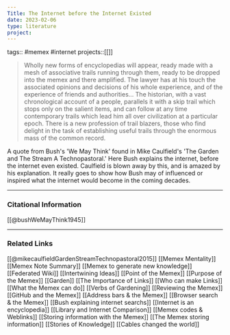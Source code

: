 ```yaml
---
Title: The Internet before the Internet Existed
date: 2023-02-06
type: literature
project:
---
```

tags:: #memex #internet
projects::[[]]


> Wholly new forms of encyclopedias will appear, ready made with a mesh of associative trails running through them, ready to be dropped into the memex and there amplified. The lawyer has at his touch the associated opinions and decisions of his whole experience, and of the experience of friends and authorities… The historian, with a vast chronological account of a people, parallels it with a skip trail which stops only on the salient items, and can follow at any time contemporary trails which lead him all over civilization at a particular epoch. There is a new profession of trail blazers, those who find delight in the task of establishing useful trails through the enormous mass of the common record.

A quote from Bush's 'We May Think' found in Mike Caulfield's 'The Garden and The Stream A Technopastoral.' Here Bush explains the internet, before the internet even existed. Caulfield is blown away by this, and is amazed by his explanation. It really goes to show how Bush may of influenced or inspired what the internet would become in the coming decades.

---
### Citational Information

[[@bushWeMayThink1945]]

---

### Related Links

[[@mikecaulfieldGardenStreamTechnopastoral2015]]
[[Memex Mentality]]
[[Memex Note Summary]]
[[Memex to generate new knowledge]]
[[Federated Wiki]]
[[Intertwining Ideas]]
[[Point of the Memex]]
[[Purpose of the Memex]]
[[Garden]]
[[The Importance of Links]]
[[Who can make Links]]
[[What the Memex can do]]
[[Verbs of Gardening]]
[[Reviewing the Memex]]
[[GitHub and the Memex]]
[[Address bars & the Memex]]
[[Browser search & the Memex]]
[[Bush explaining internet searchs]]
[[Internet is an encyclopedia]]
[[Library and Internet Comparison]]
[[Memex codes & Weblinks]]
[[Storing information with the Memex]]
[[The Memex storing information]]
[[Stories of Knowledge]]
[[Cables changed the world]]